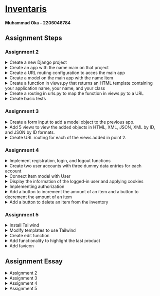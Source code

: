 # [Inventaris](https://oka-inventaris.adaptable.app/)
#### Muhammad Oka - 2206046784

## Assignment Steps
### Assignment 2
<details>
<summary>Create a new Django project</summary>

1. Create new directory and initialize a virtual environment

    ```bash
    mkdir inventaris && cd inventaris
    python3 -m venv env
    ```
2. Activate the virtual environment

    ```bash
    source env/bin/activate
    ```

3. Create requirements.txt

    ```
    django
    gunicorn
    whitenoise
    psycopg2-binary
    requests
    urllib3
    ```

4. Install requirements

    ```bash
    pip install -r requirements.txt
    ```

5. Create new Django project
    
    ```bash
    django-admin startproject inventaris .
    ```

6. Set ```ALLOWED_HOST``` to any host in ```settings.py```

    ```python
    # inventaris/settings.py

    ALLOWED_HOSTS = ['*']
    ```
</details>

<details>
<summary>Create an app with the name main on that project</summary>

1. Create an app with the name ```main```

    ```bash
    python manage.py startapp main
    ```
2. Add ```main``` to ```INSTALLED_APPS``` in ```settings.py```

    ```python
    # inventaris/settings.py

    INSTALLED_APPS = [
        'main',
    ]
    ```

</details>

<details>
<summary>Create a URL routing configuration to acces the main app</summary>

1. Add URL routing to ```urls.py```

    ```python
    # inventaris/urls.py

    urlpatterns = [
        path('', include('main.urls')),
    ]

    ```
    
</details>

<details>
<summary>Create a model on the main app with the name Item</summary>

1. Create a model with name ```Item``` in ```models.py```

    ```python
    # main/views.py

    from django.db import models

    # Create your models here.
    class Item(models.Model):
        name = models.CharField(max_length=100)
        amount = models.IntegerField()
        description = models.TextField()
        category = models.CharField(max_length=100)
        price = models.IntegerField()
    ```
    
</details>

<details>
<summary>Create a function in views.py that returns an HTML template containing your application name, your name, and your class</summary>

1. Create the templates folder in ```main/```

    ```bash
    cd main
    mkdir templates
    ```
    
2. Create the HTML template file for the main app

    ```html
    <!-- main/templates/main.html -->
    <h1>Inventaris</h1>

    <h5>Name: </h5>
    <p>{{ name }}</p>
    <h5>Class: </h5>
    <p>{{ class }}</p>
    ```

3. Create the view function for the main app in ```views.py```

    ```python
    # main/views.py

    from django.shortcuts import render

    # Create your views here.
    def show_main(request):
        context = {
            'name': 'Muhammad Oka',
            'class': 'PBP KKI',
        }

        return render(request, 'main.html', context)
    ```

</details>

<details>
<summary>Create a routing in urls.py to map the function in views.py to a URL</summary>

1. Create the routing in ```urls.py```

    ```python
    # main/urls.py

    from django.urls import path
    from main.views import show_main

    app_name = 'main'
    urlpatterns = [
        path('', show_main, name='show_main'),
    ]
    ```
    
</details>

<details>
<summary>Create basic tests</summary>

1. Create new tests in ```tests.py```

    ```python
    # main/tests.py

    from django.test import TestCase, Client
    from django.http import HttpResponse

    # Create your tests here.
    class MainTest(TestCase):
        def test_main_exists(self):
            response: HttpResponse = Client().get('/')
            self.assertEquals(response.status_code, 200)
        
        def test_main_template_test(self):
            response: HttpResponse = Client().get('/')
            self.assertTemplateUsed(response, 'main.html')

        def test_main_information_test(self):
            response: HttpResponse = Client().get('/')
            self.assertContains(response, "Muhammad Oka")
            self.assertContains(response, "PBP KKI")
    ```
    
</details>

### Assignment 3
<details>
<summary>Create a form input to add a model object to the previous app.</summary>

1. Create ```forms.py``` in the main subdirectory

    ```python
    # main/forms.py

    from django.forms import ModelForm
    from main.models import Product

    class ProductForm(ModelForm):
        class Meta:
            model = Product
            fields = ['name', 'amount', 'description', 'category', 'price']
    ```
2. Create a base template

    ```html
    <!-- templates/base.html -->

    {% load static %}
    <!DOCTYPE html>
    <html lang="en">
        <head>
            <meta charset="UTF-8" />
            <meta
                name="viewport"
                content="width=device-width, initial-scale=1.0"
            />
            <link rel="preconnect" href="https://fonts.googleapis.com">
            <link rel="preconnect" href="https://fonts.gstatic.com" crossorigin>
            <link href="https://fonts.googleapis.com/css2?family=Roboto:wght@100;300;400;500;700;900&display=swap" rel="stylesheet">
            {% block meta %}
            {% endblock meta %}
        </head>

        <body style="display: flex; align-items: center; flex-direction: column; font-family: 'Roboto', sans-serif;">
            {% block content %}
            {% endblock content %}
        </body>
    </html>
    
    ```
3. Add root templates folder to ```settings.py```

    ```python
    # inventaris/settings.py

    # ...
    TEMPLATES = [
        {
            # ...
            'DIRS': [BASE_DIR / 'templates'],
            # ...
        },
    ]
    # ...
    ```

4. Create new template ```product_table.html```

    ```html
    <!-- main/templates/product_table.html -->
    
    {% block content %}
    <table style="text-align: center; border: 1px solid; border-collapse: collapse;">
        <tr>
            <th style="padding-top: 0.25em; padding-bottom: 0.25em; padding-left: 2em; padding-right: 2em; border: 1px solid; border-collapse: collapse;">Name</th>
            <th style="padding-top: 0.25em; padding-bottom: 0.25em; padding-left: 2em; padding-right: 2em; border: 1px solid; border-collapse: collapse;">Amount</th>
            <th style="padding-top: 0.25em; padding-bottom: 0.25em; padding-left: 2em; padding-right: 2em; border: 1px solid; border-collapse: collapse;">Description</th>
            <th style="padding-top: 0.25em; padding-bottom: 0.25em; padding-left: 2em; padding-right: 2em; border: 1px solid; border-collapse: collapse;">Category</th>
            <th style="padding-top: 0.25em; padding-bottom: 0.25em; padding-left: 2em; padding-right: 2em; border: 1px solid; border-collapse: collapse;">Price</th>
            <th style="padding-top: 0.25em; padding-bottom: 0.25em; padding-left: 2em; padding-right: 2em; border: 1px solid; border-collapse: collapse;">Date Added</th>
        </tr>

        {% comment %} Below is how to show the product data {% endcomment %}

        {% for product in products %}
            <tr>
                <td style="padding-top: 0.25em; padding-bottom: 0.25em; padding-left: 2em; padding-right: 2em; border: 1px solid; border-collapse: collapse;">{{product.name}}</td>
                <td style="padding-top: 0.25em; padding-bottom: 0.25em; padding-left: 2em; padding-right: 2em; border: 1px solid; border-collapse: collapse;">{{product.amount}}</td>
                <td style="padding-top: 0.25em; padding-bottom: 0.25em; padding-left: 2em; padding-right: 2em; border: 1px solid; border-collapse: collapse;">{{product.description}}</td>
                <td style="padding-top: 0.25em; padding-bottom: 0.25em; padding-left: 2em; padding-right: 2em; border: 1px solid; border-collapse: collapse;">{{product.category}}</td>
                <td style="padding-top: 0.25em; padding-bottom: 0.25em; padding-left: 2em; padding-right: 2em; border: 1px solid; border-collapse: collapse;">{{product.price}}</td>
                <td style="padding-top: 0.25em; padding-bottom: 0.25em; padding-left: 2em; padding-right: 2em; border: 1px solid; border-collapse: collapse;">{{product.date_added}}</td>
                <td style="padding-top: 0.25em; padding-bottom: 0.25em; padding-left: 1em; padding-right: 1em; border: 1px solid; border-collapse: collapse;">
                    <a href="/products/delete/{{product.id}}">
                        <button>X</button>
                    </a>
                </td>
            </tr>
        {% endfor %}
    </table>

    <h5>Total: {{product_count}} product{{plural}}</h5>
    {% endblock content %}
    ```

5. Update the ```main.html``` template
    ```html
    <!-- main/templates/main.html -->

    {% extends 'base.html' %}

    {% block content %}
    <h1 style="font-weight: 900; font-size: 3em;">INVENTARIS</h1>
    <div style="display: flex; gap: 1em;">
        <h3>Name: {{name}}</h3>
        <h3>Class: {{class}}</h3>
    </div>

    {% include 'product_table.html' %}

    <a href="{% url 'main:create_product' %}">
        <button>
            Add New Product
        </button>
    </a>
    {% endblock content %}
    
    ```

6. Create a new template ```create_product.html``` and make the form to POST data

    ```html
    <!-- main/templates/create_product.html -->

    {% extends 'base.html' %}

    {% block content %}
    <h1>Add New Product</h1>

    <form method="POST">
        {% csrf_token %}
        <table>
            {{ form.as_table }}
            <tr>
                <td></td>
                <td>
                    <input type="submit" value="Add Product"/>
                </td>
            </tr>
        </table>
    </form>
    {% endblock content %}
    ```

7. Create the view to create product

    ```python
    # main/views.py

    # ...
    def create_product(request):
        form = ProductForm(request.POST or None)

        if form.is_valid() and request.method == 'POST':
            form.save()
            return HttpResponseRedirect(reverse('main:show_main'))
        
        context = {'form': form}
        return render(request, 'create_product.html', context)
    # ...
    ```
    
8. Create the url routing to create product

    ```py
    # main/urls.py

    # ...
    urlpatterns = [
        # ...
        path('products/create/', create_product, name='create_product'),
        # ...
    ]
    # ...
    ```

</details>

<details>
<summary>Add 5 views to view the added objects in HTML, XML, JSON, XML by ID, and JSON by ID formats.</summary>

1. Create new template ```show_products.html``` to show the products in HTML.

    ```html
    <!-- main/templates/show_products.html -->
    
    {% extends 'base.html' %}

    {% block content %}
    <h1>Products List</h1>

    {% include 'product_table.html' %}
    {% endblock content %}
    ```

2. Add new views to ```views.py```

    ```python
    # main/views.py

    # ...
    def delete_product(request, id):
        try:
            product = Product.objects.get(pk=id)
            product.delete()
            return HttpResponseRedirect(reverse('main:show_main'))
        except Product.DoesNotExist:
            return HttpResponse(status=204)

    def show_products(request):
        products = Product.objects.all()
        product_count = products.count()

        context = {
            'products': products,
            'product_count': product_count,
            'plural': 's' if product_count != 1 else '',
        }

        return render(request, 'show_products.html', context)

    def show_xml(request):
        products = Product.objects.all()
        data = serializers.serialize('xml', products)

        return HttpResponse(data, content_type='application/xml')

    def show_json(request):
        products = Product.objects.all()
        data = serializers.serialize('json', products)

        return HttpResponse(data, content_type='application/json')

    def show_xml_by_id(request, id):
        product = Product.objects.filter(pk=id)
        data = serializers.serialize('xml', product)

        return HttpResponse(data, content_type='application/xml')

    def show_json_by_id(request, id):
        product = Product.objects.filter(pk=id)
        data = serializers.serialize('json', product)

        return HttpResponse(data, content_type='application/json')
    ```
    
</details>

<details>
<summary>Create URL routing for each of the views added in point 2.</summary>

1. Add new routings to ```urls.py```

    ```python
    # main/urls.py

    # ...
    urlpatterns = [
        path('', show_main, name='show_main'),
        path('products/', show_products, name='show_products'),
        path('products/create/', create_product, name='create_product'),
        path('products/delete/<int:id>/', delete_product, name='delete_product'),
        path('products/xml/', show_xml, name='show_xml'),
        path('products/xml/<int:id>/', show_xml_by_id, name='show_xml_by_id'),
        path('products/json/', show_json, name='show_json'),
        path('products/json/<int:id>/', show_json_by_id, name='show_json_by_id'),
    ]
    ```

</details>

### Assignment 4

<details>

<summary>Implement registration, login, and logout functions</summary>

1. Create the ```register.html``` template

    ```html
    <!-- main/templates/register.html -->

    {% extends 'base.html' %}

    {% block meta %}
        <title>Register</title>
    {% endblock meta %}

    {% block content %}  
    <h1>Register</h1>  

        <form method="POST" >  
            {% csrf_token %}  
            <table>  
                {{ form.as_table }}  
                <tr>  
                    <td></td>
                    <td><input type="submit" name="submit" value="Daftar"/></td>  
                </tr>  
            </table>  
        </form>

    {% if messages %}  
        <ul>   
            {% for message in messages %}  
                <li>{{ message }}</li>  
                {% endfor %}  
        </ul>   
    {% endif %}
    {% endblock content %}
    ```
2. Add new view for the register form

    ```py
    # main/views.py

    # ...
    def register(request):
        form = UserCreationForm()

        if request.method == "POST":
            form = UserCreationForm(request.POST)
            if form.is_valid():
                form.save()
                messages.success(request, 'Your account has been successfully created!')
                return redirect('main:login')
        context = {'form':form}
        return render(request, 'register.html', context)
    # ...
    ```

3. Create the ```login.html``` template

    ```html
    <!-- main/templates/login.html -->

    {% extends 'base.html' %}

    {% block meta %}
        <title>Login</title>
    {% endblock meta %}

    {% block content %}

    <h1 style="font-weight: 900; font-size: 3em;">INVENTARIS</h1>

    <form method="POST" action="">
        {% csrf_token %}
        <table>
            <tr>
                <td>Username: </td>
                <td><input type="text" name="username" placeholder="Username" class="form-control"></td>
            </tr>
                    
            <tr>
                <td>Password: </td>
                <td><input type="password" name="password" placeholder="Password" class="form-control"></td>
            </tr>

            <tr>
                <td></td>
                <td><input class="btn login_btn" type="submit" value="Login"></td>
            </tr>
        </table>
    </form>

    {% if messages %}
        <ul>
            {% for message in messages %}
                <li>{{ message }}</li>
            {% endfor %}
        </ul>
    {% endif %}     
        
    Don't have an account yet? <a href="{% url 'main:register' %}">Register Now</a>

    {% endblock content %}
    ```
4. Create a new view for the login form

    ```py
    # main/views.py

    # ...
    def login_user(request):
        if request.method == 'POST':
            username = request.POST.get('username')
            password = request.POST.get('password')
            user = authenticate(request, username=username, password=password)
            if user is not None:
                login(request, user)
                response = HttpResponseRedirect(reverse("main:show_main")) 
                response.set_cookie('last_login', str(datetime.datetime.now()))
                return response
            else:
                messages.info(request, 'Sorry, incorrect username or password. Please try again.')
        context = {}
        return render(request, 'login.html', context)
    # ...
    ```

5. Create the view to handle logging out

    ```py
    # main/views.py

    # ...
    def logout_user(request):
        logout(request)
        response = HttpResponseRedirect(reverse('main:login'))
        response.delete_cookie('last_login')
        return response
    # ...
    ```

6. Route the created views

    ```py
    # main/urls.py

    urlpatterns = [
        # ...
        path('register/', register, name='register'),
        path('login/', login_user, name='login'),
        path('logout/', logout_user, name='logout'),
        # ...
    ]
    ```

</details>

<details>

<summary>Create two user accounts with three dummy data entries for each account</summary>

### First user

![User1](https://cdn.discordapp.com/attachments/1057322303731548192/1156282140854603807/image.png?ex=65146729&is=651315a9&hm=11e75d2890d91dea2dca596b92351094b036b9db12d49fd932dfcb3d4e6f5782&)

### Second user

![User2](https://cdn.discordapp.com/attachments/1057322303731548192/1156282688626503690/image.png?ex=651467ab&is=6513162b&hm=f7913c63808a2791df28f49725ef2f0d85a3e24cf3b948a69f2083c0b5c71c83&)

</details>

<details>

<summary>Connect Item model with User</summary>

1. Add user field to model

    ```py
    # main/models.py

    class Product(models.Model):
        user = models.ForeignKey(User, on_delete=models.CASCADE)
        # ...
    ```
2. Modify the ```create_product``` view to add the user to the product entity

    ```py
    # main/views.py

    # ...
    def create_product(request):
        form = ProductForm(request.POST or None)

        if form.is_valid() and request.method == 'POST':
            product = form.save(commit=False)
            product.user = request.user
            product.save()
            return HttpResponseRedirect(reverse('main:show_main'))
        
        context = {'form': form}
        return render(request, 'create_product.html', context)
    # ...
    ```
3. Change the context of the ```show_main``` view to display the username

    ```py
    context = {
        'name': request.user.username,
        # ...
    }
    ```

</details>

<details>

<summary>Display the information of the logged-in user and applying cookies</summary>

1. Add a ```last_login``` cookie when user logs in

    ```py
    # main/views.py

    # ...
    def login_user(request):
        if request.method == 'POST':
            # ...
            if user is not None:
                login(request, user)
                response = HttpResponseRedirect(reverse("main:show_main")) 
                response.set_cookie('last_login', str(datetime.datetime.now()))
            # ...
    # ...
    ```

2. Add the ```last_login``` cookie to the ```show_main``` context

    ```py
    # main/views.py

    # ...
    context = {
        # ...
        'last_login': request.COOKIES['last_login'],
        # ...
    }
    # ...
    ```

3. Add the ```last_login``` to the HTML template

    ```html
    <!-- main/templates/main.html -->
    
    <!-- ... -->
    <h5>Last login session: {{ last_login }}</h5>
    <!-- ... -->
    ```

</details>

<details>

<summary>Implementing authorization</summary>

1. Add ```@login_required(login_url='/login')``` to views that needs a login

    ```py
    # main/views.py

    @login_required(login_url='/login')
        def show_main(request):

    @login_required(login_url='/login')
        def create_product(request):

    @login_required(login_url='/login')
        def delete_product(request, id):

    @login_required(login_url='/login')
        def show_products(request):

    @login_required(login_url='/login')
        def show_xml(request):

    @login_required(login_url='/login')
        def show_json(request):
    
    @login_required(login_url='/login')
        def show_xml_by_id(request, id):
    
    @login_required(login_url='/login')
        def show_json_by_id(request, id):
    
    ```

2. Add checks to make sure user is modifying and showing their own products

    ```py
    @login_required(login_url='/login')
    def delete_product(request, id):
        try:
            product = Product.objects.get(pk=id)
            if product.user.id != request.user.id:
                return HttpResponse(status=403)
            # ...
        # ...
    
    @login_required(login_url='/login')
    def show_products(request):
        products = Product.objects.filter(user=request.user)
        # ...
    
    @login_required(login_url='/login')
    def show_xml(request):
        products = Product.objects.filter(user=request.user)
        # ...
    
    @login_required(login_url='/login')
    def show_json(request):
        products = Product.objects.filter(user=request.user)
        # ...
    
    @login_required(login_url='/login')
    def show_xml_by_id(request, id):
        product = Product.objects.filter(pk=id)
        if product.first().user.id != request.user.id:
            return HttpResponse(status=403)
        # ...
    
    @login_required(login_url='/login')
    def show_json_by_id(request, id):
        product = Product.objects.filter(pk=id)
        if product.first().user.id != request.user.id:
                return HttpResponse(status=403)
        # ...
    ```

</details>

<details>

<summary>Add a button to increment the amount of an item and a button to decrement the amount of an item</summary>

1. Create the views to increment and decrement the amount of an item

    ```py
    # main/views.py

    # ...
    @login_required(login_url='/login')
    def increment_amount(request, id):
        product = Product.objects.get(pk=id)
        if request.user.id == product.user.id:
            product.amount += 1
            product.save()
            return HttpResponseRedirect(reverse('main:show_main'))
        else:
            return HttpResponse(status=403)

    @login_required(login_url='/login')
    def decrement_amount(request, id):
        product = Product.objects.get(pk=id)
        if request.user.id == product.user.id:
            if product.amount != 1:
                product.amount -= 1
                product.save()
            else:
                product.delete()
            return HttpResponseRedirect(reverse('main:show_main'))
        else:
            return HttpResponse(status=403)
    ```

2. Add the buttons to the HTML template

    ```html
    <!-- main/templates/product_table.html -->

    <!-- ... -->
    <td style="padding-top: 0.25em; padding-bottom: 0.25em; padding-left: 2em; padding-right: 2em; border: 1px solid; border-collapse: collapse;">
        <div style="display: flex; justify-content: center; gap: 10px;">
            <form method="post" action="/products/decrement/{{product.id}}/">
                {% csrf_token %}
                <button>-</button>
            </form>
            {{product.amount}}
            <form method="post" action="/products/increment/{{product.id}}/">
                {% csrf_token %}
                <button>+</button>
            </form>
        </div>
    </td>
    <!-- ... -->
    ```

3. Route the create views

    ```py
    # main/urls.py

    urlpatterns = [
        # ...
        path('products/increment/<int:id>/', increment_amount, name='increment_amount'),
        path('products/decrement/<int:id>/', decrement_amount, name='decrement_amount'),
        # ...
    ]
    
    ```

</details>

<details>

<summary>Add a button to delete an item from the inventory</summary>

1. Create the view to delete an item

    ```py
    # main/views.py
    
    # ...
    @login_required(login_url='/login')
    def delete_product(request, id):
        try:
            product = Product.objects.get(pk=id)
            if product.user.id != request.user.id:
                return HttpResponse(status=403)
            product.delete()
            return HttpResponseRedirect(reverse('main:show_main'))
        except Product.DoesNotExist:
            return HttpResponse(status=204)
    # ...
    ```

2. Add the delete button in the HTML template

    ```html
    <!-- main/templates/product_table.html -->
    <!-- ... -->
    <td style="padding-top: 0.25em; padding-bottom: 0.25em; padding-left: 1em; padding-right: 1em; border: 1px solid; border-collapse: collapse;">
        <form method="post" action="/products/delete/{{product.id}}/">
            {% csrf_token %}
            <button>X</button>
        </form>
    </td>
    <!-- ... -->
    ```

3. Route the created view

    ```py
    # main/urls.py

    urlpatterns = [
        # ...
        path('products/delete/<int:id>/', delete_product, name='delete_product'),
        # ...
    ]
    
    ```

</details>

### Assignment 5

<details>

<summary>Install Tailwind</summary>

1. Install django-tailwind package

    ```bash
    pip install django-tailwind
    ```

2. Add tailwind to INSTALLED_APPS

    ```py
    # inventaris/settings.py

    INSTALLED_APPS = [
        # ...
        'tailwind',
    ]
    ```

3. Initialize tailwind app

    ```bash
    python manage.py tailwind init
    ```

4. Add the created app to INSTALLED_APPS

    ```py
    # inventaris/settings.py

    INSTALLED_APPS = [
        # ...
        'tailwind',
        'theme',
    ]
    ```

5. Add new variables for tailwind in settings.py

    ```py
    # inventaris/settings.py

    TAILWIND_APP_NAME = 'theme'
    INTERNAL_IPS = [
        "127.0.0.1",
    ]
    
    ```

7. Install tailwind

    ```bash
    python manage.py tailwind install
    ```

8. Add tailwind to the base template

    ```html
    <!-- templates/base.html -->

    {% load static %}
    {% load static tailwind_tags %}
    <html>
        <head>
            <!-- ... -->
            {% tailwind_css %}
            <!-- ... -->
        </head>
        <!-- ... -->
    </html>

    ```

9. Start tailwind

    ```bash
    python manage.py tailwind start
    ```

</details>

<details>

<summary>Modify templates to use Tailwind</summary>

1. Create a new navbar

    ```html
    <!-- main/templates/navbar.html -->

    {% block content %}
    <div class="flex justify-between px-8 py-4 bg-cyan-500 rounded-b-[2rem]">
        <div class="flex items-center gap-4">
            <a href="/" class="text-4xl font-black">INVENTARIS</a>
            <a href="{% url 'main:create_product' %}" class="text-4xl hover:text-green-400 transition-colors">
                <svg xmlns="http://www.w3.org/2000/svg" width="30" height="30" fill="currentColor" class="bi bi-plus-circle" viewBox="0 0 16 16">
                    <path d="M8 15A7 7 0 1 1 8 1a7 7 0 0 1 0 14zm0 1A8 8 0 1 0 8 0a8 8 0 0 0 0 16z"/>
                    <path d="M8 4a.5.5 0 0 1 .5.5v3h3a.5.5 0 0 1 0 1h-3v3a.5.5 0 0 1-1 0v-3h-3a.5.5 0 0 1 0-1h3v-3A.5.5 0 0 1 8 4z"/>
                </svg>
            </a>
        </div>
        <div class="flex flex-col items-end text-right">
            <p class="text-2xl leading-snug">Welcome, <span class="font-bold">{{ user.username }}</span> (PBP KKI)</p>
            <p class="text-lg leading-snug">Last login: {{ last_login }}</p>
            <a href="{% url 'main:logout' %}" class=" hover:text-red-500 hover:font-semibold transition-all w-max leading-snug">Logout</a>
        </div>
    </div>
    {% endblock %}
    ```

2. Modify product_table template

    ```html
    <!-- main/templates/product_table.html -->
    
    {% block content %}
    <div class="flex flex-col justify-center items-center gap-6">
        <table>
            <tr class="bg-neutral-500 text-center">
                <th class="px-12 py-2 rounded-tl-xl">Name</th>
                <th class="px-12 py-2">Amount</th>
                <th class="px-12 py-2">Description</th>
                <th class="px-12 py-2">Category</th>
                <th class="px-12 py-2">Price</th>
                <th class="px-12 py-2">Date Added</th>
                <th class="rounded-tr-xl"></th>
            </tr>
            {% for product in products %}
            <tr class="{% if product == last_product %} bg-cyan-700 {% else %} bg-neutral-700 {% endif %} text-white text-center">
                <td class="px-12 py-2 {% if product == last_product %} rounded-bl-xl {% endif %}">{{product.name}}</td>
                <td class="px-12 py-2">
                    <div class="flex justify-center items-center gap-4">
                        <form method="post" action="/products/decrement/{{product.id}}/">
                            {% csrf_token %}
                            <button class="p-[2px] text-lg hover:text-green-400 transition-colors">-</button>
                        </form>
                        {{product.amount}}
                        <form method="post" action="/products/increment/{{product.id}}/">
                            {% csrf_token %}
                            <button class="p-[2px] text-lg hover:text-green-400 transition-colors">+</button>
                        </form>
                    </div>
                </td>
                <td class="px-12 py-2">{{product.description}}</td>
                <td class="px-12 py-2">{{product.category}}</td>
                <td class="px-12 py-2">{{product.price}}</td>
                <td class="px-12 py-2">{{product.date_added}}</td>
                <td class="px-12 py-2 {% if product == last_product %} rounded-br-xl {% endif %}">
                    <div class="flex gap-2">
                        <form method="post" action="/products/edit/{{product.id}}/" class="flex justify-center items-center">
                            {% csrf_token %}
                            <button class="hover:text-green-400 transition-colors">
                                <svg xmlns="http://www.w3.org/2000/svg" width="18" height="18" fill="currentColor" class="bi bi-pencil-square" viewBox="0 0 16 16">
                                    <path d="M15.502 1.94a.5.5 0 0 1 0 .706L14.459 3.69l-2-2L13.502.646a.5.5 0 0 1 .707 0l1.293 1.293zm-1.75 2.456-2-2L4.939 9.21a.5.5 0 0 0-.121.196l-.805 2.414a.25.25 0 0 0 .316.316l2.414-.805a.5.5 0 0 0 .196-.12l6.813-6.814z"/>
                                    <path fill-rule="evenodd" d="M1 13.5A1.5 1.5 0 0 0 2.5 15h11a1.5 1.5 0 0 0 1.5-1.5v-6a.5.5 0 0 0-1 0v6a.5.5 0 0 1-.5.5h-11a.5.5 0 0 1-.5-.5v-11a.5.5 0 0 1 .5-.5H9a.5.5 0 0 0 0-1H2.5A1.5 1.5 0 0 0 1 2.5v11z"/>
                                </svg>
                            </button>
                        </form>
                        <form method="post" action="/products/delete/{{product.id}}/" class="flex justify-center items-center">
                            {% csrf_token %}
                            <button class="hover:text-red-500 transition-colors">
                                <svg xmlns="http://www.w3.org/2000/svg" width="18" height="18" fill="currentColor" class="bi bi-trash3-fill" viewBox="0 0 16 16">
                                    <path d="M11 1.5v1h3.5a.5.5 0 0 1 0 1h-.538l-.853 10.66A2 2 0 0 1 11.115 16h-6.23a2 2 0 0 1-1.994-1.84L2.038 3.5H1.5a.5.5 0 0 1 0-1H5v-1A1.5 1.5 0 0 1 6.5 0h3A1.5 1.5 0 0 1 11 1.5Zm-5 0v1h4v-1a.5.5 0 0 0-.5-.5h-3a.5.5 0 0 0-.5.5ZM4.5 5.029l.5 8.5a.5.5 0 1 0 .998-.06l-.5-8.5a.5.5 0 1 0-.998.06Zm6.53-.528a.5.5 0 0 0-.528.47l-.5 8.5a.5.5 0 0 0 .998.058l.5-8.5a.5.5 0 0 0-.47-.528ZM8 4.5a.5.5 0 0 0-.5.5v8.5a.5.5 0 0 0 1 0V5a.5.5 0 0 0-.5-.5Z"/>
                                </svg>
                            </button>
                        </form>
                    </div>
                </td>
            </tr>
            {% endfor %}
        </table>
        <p>Total products: {{product_count}} product{{plural}}</p>
    </div>
    {% endblock content %}
    ```

3. Modify the login template

    ```html
    <!-- main/templates/login.html -->
    
    {% extends 'base.html' %}

    {% block content %}
    <div class="h-screen grid grid-cols-2 justify-center items-center">
        <div class="min-h-screen flex justify-end items-center p-8 bg-cyan-500 rounded-r-[2rem]">
            <h1 class="font-black text-white text-5xl">INVENTARIS</h1>
        </div>
        <div class="min-h-screen flex justify-center items-start flex-col p-8 gap-8">
            <form method="POST" action="/login/">
                {% csrf_token %}
                <div class="flex flex-col gap-4 items-center">
                    <div class="grid grid-row-2 gap-4">
                        <div class="flex justify-center items-center gap-4">
                            <label for="username" class="text-xl">Username:</label>
                            <input type="text" name="username" placeholder="Username" required class="form-control text-black appearance-none outline-none border-none rounded focus:shadow-none focus:border-none focus:ring-0 hover:outline-cyan-500 hover:outline-2 focus:outline-cyan-500 focus:outline-2 transition-[outline]">
                        </div>
                        <div class="flex justify-center items-center gap-4">
                            <label for="password" class="text-xl">Password:</label>
                            <input type="password" name="password" placeholder="Password" required class="form-control text-black appearance-none outline-none border-none rounded focus:shadow-none focus:border-none focus:ring-0 hover:outline-cyan-500 hover:outline-2 focus:outline-cyan-500 focus:outline-2 transition-[outline]">
                        </div>
                    </div>
                    <input class="border-2 border-cyan-500 bg-cyan-800 hover:bg-cyan-500 text-white px-3 py-1 rounded hover:cursor-pointer transition-colors" type="submit" value="Login">
                </div>
            </form>
        
            {% if messages %}
                <ul>
                    {% for message in messages %}
                        {% if message.tags == 'success' %}
                            <li class="text-green-500 font-semibold text-lg">{{ message }}</li>
                        {% else %}
                            <li class="text-red-500 font-semibold text-lg">{{ message }}</li>
                        {% endif %}
                    {% endfor %}
                </ul>
            {% endif %}     
                
            <p class="text-lg">Don't have an account yet? <a href="{% url 'main:register' %}" class="hover:text-cyan-500 transition-colors">Register Now</a></p>
        </div>
    </div>
    {% endblock content %}
    ```

4. Modify the register template

    ```html
    <!-- main/templates/register.html -->
    
    {% extends 'base.html' %}

    {% block content %}  
    <div class="h-screen grid grid-cols-2 justify-center items-center">
        <div class="min-h-screen flex justify-end items-center p-8 gap-4 bg-cyan-500 rounded-r-[2rem]">
            <a href="/">
                <svg xmlns="http://www.w3.org/2000/svg" width="38" height="38" fill="currentColor" class="bi bi-chevron-left" viewBox="0 0 16 16">
                    <path fill-rule="evenodd" d="M11.354 1.646a.5.5 0 0 1 0 .708L5.707 8l5.647 5.646a.5.5 0 0 1-.708.708l-6-6a.5.5 0 0 1 0-.708l6-6a.5.5 0 0 1 .708 0z"/>
                </svg>
            </a>
            <h1 class="font-black text-white text-5xl">INVENTARIS</h1>
        </div>
        <div class="min-h-screen flex justify-center items-start flex-col p-8 gap-8">
            <p class="text-2xl font-semibold">Register New User</p>
            <form method="POST" action="/register/">
                {% csrf_token %}
                <div class="flex flex-col gap-4">
                    <div class="grid grid-row-2 gap-4">
                        <div class="flex justify-between items-center gap-4">
                            <label for="username" class="text-xl">Username:</label>
                            <input type="text" name="username" placeholder="Username" maxlength="150" autocapitalize="none" required class="form-control text-black appearance-none outline-none border-none rounded focus:shadow-none focus:border-none focus:ring-0 hover:outline-cyan-500 hover:outline-2 focus:outline-cyan-500 focus:outline-2 transition-[outline]">
                        </div>
                        <div class="flex justify-between items-center gap-4">
                            <label for="password" class="text-xl">Password:</label>
                            <input type="password" name="password1" placeholder="Password" required class="form-control text-black appearance-none outline-none border-none rounded focus:shadow-none focus:border-none focus:ring-0 hover:outline-cyan-500 hover:outline-2 focus:outline-cyan-500 focus:outline-2 transition-[outline]">
                        </div>
                        <div class="flex justify-between items-center gap-4">
                            <label for="password" class="text-xl">Password Confirmation:</label>
                            <input type="password" name="password2" placeholder="Password Confirmation" required class="form-control text-black appearance-none outline-none border-none rounded focus:shadow-none focus:border-none focus:ring-0 hover:outline-cyan-500 hover:outline-2 focus:outline-cyan-500 focus:outline-2 transition-[outline]">
                        </div>
                    </div>
                    <input class="border-2 border-cyan-500 bg-cyan-800 hover:bg-cyan-500 text-white px-3 py-1 rounded hover:cursor-pointer transition-colors" type="submit" value="Register">
                </div>
            </form>
        
            {% if messages %}
                <ul>
                    {% for message in messages %}
                        <li class="text-red-500 font-semibold text-lg">{{ message }}</li>
                    {% endfor %}
                </ul>
            {% endif %}     
            {% if form.errors.username %}
                <ul>
                    <li class="text-red-500 font-semibold text-lg">{{ form.errors.username }}</li>
                </ul>
            {% endif %}        
            {% if form.errors.password1 %}
                <ul>
                    <li class="text-red-500 font-semibold text-lg">{{ form.errors.password1 }}</li>
                </ul>
            {% endif %}        
            {% if form.errors.password2 %}
                <ul>
                    <li class="text-red-500 font-semibold text-lg">{{ form.errors.password2 }}</li>
                </ul>
            {% endif %}        
        </div>
    </div>
    {% endblock content %}
    ```

5. Modify the create_product template

    ```html
    <!-- main/templates/create_product.html -->
    
    {% extends 'base.html' %} 

    {% block content %}
    {% include 'navbar.html' %}
    <div class="flex flex-col justify-center items-center gap-8 p-8">
        <h1 class="text-2xl font-semibold">Create New Product</h1>
        <form method="POST" class="w-max flex flex-col gap-8">
            {% csrf_token %}
            <div class="grid grid-cols-4 gap-4 items-center">
                <label for="id_name" class="col-span-1">Name:</label>
                <input type="text" name="name" maxlength="100" required id="id_name" class="form-control text-black appearance-none outline-none border-none rounded focus:shadow-none focus:border-none focus:ring-0 hover:outline-cyan-500 hover:outline-2 focus:outline-cyan-500 focus:outline-2 transition-[outline] col-span-3">
                <label for="id_amount" class="col-span-1">Amount:</label>
                <input type="text" name="amount" required id="id_amount" class="form-control text-black appearance-none outline-none border-none rounded focus:shadow-none focus:border-none focus:ring-0 hover:outline-cyan-500 hover:outline-2 focus:outline-cyan-500 focus:outline-2 transition-[outline] col-span-3">
                <label for="id_description" class="col-span-1">Description:</label>
                <textarea name="description" cols="40" rows="10" required id="id_description" class="form-control text-black appearance-none outline-none border-none rounded focus:shadow-none focus:border-none focus:ring-0 hover:outline-cyan-500 hover:outline-2 focus:outline-cyan-500 focus:outline-2 transition-[outline] col-span-3"></textarea>
                <label for="id_category" class="col-span-1">Category:</label>
                <input type="text" name="category" maxlength="100" required id="id_category" class="form-control text-black appearance-none outline-none border-none rounded focus:shadow-none focus:border-none focus:ring-0 hover:outline-cyan-500 hover:outline-2 focus:outline-cyan-500 focus:outline-2 transition-[outline] col-span-3">
                <label for="id_price" class="col-span-1">Price:</label>
                <input type="text" name="price" required id="id_price" class="form-control text-black appearance-none outline-none border-none rounded focus:shadow-none focus:border-none focus:ring-0 hover:outline-cyan-500 hover:outline-2 focus:outline-cyan-500 focus:outline-2 transition-[outline] col-span-3">
            </div>
            <input class="border-2 border-cyan-500 bg-cyan-800 hover:bg-cyan-500 text-white px-3 py-1 rounded hover:cursor-pointer transition-colors" type="submit" value="Create">
        </form>
    </div>
    {% endblock content %}
    ```

6. Add the navbar to the main template

    ```html
    <!-- main/templates/main.html -->
    
    {% extends 'base.html' %}

    {% block content %}
    {% include 'navbar.html' %}
    <div class="flex justify-center p-8">
        {% include 'product_table.html' %}
    </div>
    {% endblock content %}
    ```

</details>

<details>

<summary>Create edit function</summary>

1. Create the view to edit products

    ```py
    # main/views.py

    # ...
    @login_required(login_url='/login')
    def edit_product(request, id):
        # Get product by ID
        product = Product.objects.get(pk=id)
        if request.user.id == product.user.id:
            # Set product as instance of form
            form = ProductForm(request.POST or None, instance=product)

            if form.is_valid() and request.method == "POST":
                # Save the form and return to home page
                form.save()
                return HttpResponseRedirect(reverse('main:show_main'))
        else:
            return HttpResponse(status=403)

        context = {'form': form}
        return render(request, "edit_product.html", context)
    # ...
    ```

2. Create a template for the view

    ```html
    <!-- main/templates/edit_product.html -->
    
    {% extends 'base.html' %} 

    {% block content %}
    {% include 'navbar.html' %}
    <div class="flex flex-col justify-center items-center gap-8 p-8">
        <h1 class="text-2xl font-semibold">Edit Product</h1>
        <form method="POST" class="w-max flex flex-col gap-8">
            {% csrf_token %}
            <div class="grid grid-cols-4 gap-4 items-center">
                <label for="id_name" class="col-span-1">Name:</label>
                <input type="text" name="name" maxlength="100" required id="id_name" class="form-control text-black appearance-none outline-none border-none rounded focus:shadow-none focus:border-none focus:ring-0 hover:outline-cyan-500 hover:outline-2 focus:outline-cyan-500 focus:outline-2 transition-[outline] col-span-3" value="{{form.instance.name}}"></input>
                <label for="id_amount" class="col-span-1">Amount:</label>
                <input type="text" name="amount" required id="id_amount" class="form-control text-black appearance-none outline-none border-none rounded focus:shadow-none focus:border-none focus:ring-0 hover:outline-cyan-500 hover:outline-2 focus:outline-cyan-500 focus:outline-2 transition-[outline] col-span-3"  value="{{form.instance.amount}}">
                <label for="id_description" class="col-span-1">Description:</label>
                <textarea name="description" cols="40" rows="10" required id="id_description" class="form-control text-black appearance-none outline-none border-none rounded focus:shadow-none focus:border-none focus:ring-0 hover:outline-cyan-500 hover:outline-2 focus:outline-cyan-500 focus:outline-2 transition-[outline] col-span-3">{{form.instance.description}}</textarea>
                <label for="id_category" class="col-span-1">Category:</label>
                <input type="text" name="category" maxlength="100" required id="id_category" class="form-control text-black appearance-none outline-none border-none rounded focus:shadow-none focus:border-none focus:ring-0 hover:outline-cyan-500 hover:outline-2 focus:outline-cyan-500 focus:outline-2 transition-[outline] col-span-3" value="{{form.instance.category}}">
                <label for="id_price" class="col-span-1">Price:</label>
                <input type="text" name="price" required id="id_price" class="form-control text-black appearance-none outline-none border-none rounded focus:shadow-none focus:border-none focus:ring-0 hover:outline-cyan-500 hover:outline-2 focus:outline-cyan-500 focus:outline-2 transition-[outline] col-span-3" value="{{form.instance.price}}">
            </div>
            <input class="border-2 border-cyan-500 bg-cyan-800 hover:bg-cyan-500 text-white px-3 py-1 rounded hover:cursor-pointer transition-colors" type="submit" value="Edit">
        </form>
    </div>
    {% endblock content %}
    ```

3. Add routings for the edit_product view

    ```py
    # main/urls.py

    urlpatterns = [
        # ...
        path('products/edit/<int:id>/', edit_product, name='edit_product'),
        # ...
    ]
    ```

4. Add the edit button on the product_table template

    ```html
    <!-- main/templates/product_table.html -->

    <form method="post" action="/products/edit/{{product.id}}/" class="flex justify-center items-center">
        {% csrf_token %}
        <button class="hover:text-green-400 transition-colors">
            <svg xmlns="http://www.w3.org/2000/svg" width="18" height="18" fill="currentColor" class="bi bi-pencil-square" viewBox="0 0 16 16">
                <path d="M15.502 1.94a.5.5 0 0 1 0 .706L14.459 3.69l-2-2L13.502.646a.5.5 0 0 1 .707 0l1.293 1.293zm-1.75 2.456-2-2L4.939 9.21a.5.5 0 0 0-.121.196l-.805 2.414a.25.25 0 0 0 .316.316l2.414-.805a.5.5 0 0 0 .196-.12l6.813-6.814z"/>
                <path fill-rule="evenodd" d="M1 13.5A1.5 1.5 0 0 0 2.5 15h11a1.5 1.5 0 0 0 1.5-1.5v-6a.5.5 0 0 0-1 0v6a.5.5 0 0 1-.5.5h-11a.5.5 0 0 1-.5-.5v-11a.5.5 0 0 1 .5-.5H9a.5.5 0 0 0 0-1H2.5A1.5 1.5 0 0 0 1 2.5v11z"/>
            </svg>
        </button>
    </form>
    ```

</details>

<details>

<summary>Add functionality to highlight the last product</summary>

1. Add last_product context to show_main view

    ```py
    # main/views.py

    # ...
    @login_required(login_url='/login')
    def show_main(request):
        # ...
        context = {
            # ...
            'last_product': products.last(),
            # ...
        }
    # ...
    ```

2. Add if condition on the class of the table row

    ```html
    <!-- main/templates/product_table.html -->
    
    <!-- ... -->
    {% for product in products %}
        <tr class="border border-neutral-300 {% if product == last_product %} bg-cyan-700 {% else %} bg-neutral-700 {% endif %} text-white text-center">
            <!-- ... -->
        <!-- ... -->
    <!-- ... -->
    ```

</details>

<details>

<summary>Add favicon</summary>

1. Create a folder in root with name static

    ```bash
    mkdir static
    ```

2. Put favicon.ico to the static folder

3. Initialize static folder in settings.py

    ```py
    # inventaris/settings.py
    
    # ...
    STATIC_URL = 'static/'
    STATICFILES_DIRS = [BASE_DIR / "static"]
    # ...
    ```

4. Add the favicon on the base template

    ```html
    <!-- templates/base.html -->

    <!DOCTYPE html>
    <html lang="en">
        <head>
            <!-- ... -->
            <link rel="shortcut icon" href="{% static 'favicon.ico' %}"/>
            <!-- ... -->
        </head>
        <!-- ... -->
    </html>
    
    ```
</details>

## Assignment Essay

<details>

<summary>Assignment 2</summary>

## Django Web App Diagram
![Django Diagram](https://cdn.discordapp.com/attachments/1057322303731548192/1150633658449924136/django.png)

When the user is accessing a Django-based website, the ```urls.py``` will try to recognize which section of the website the user is trying to access. For example, if the user is accessing ```localhost:8000/login```, then ```urls.py``` will try to find if there is a routing for ```login/```.


If there is a ```login/``` in ```urls.py```, then it will access the views associated to the url in the ```views.py``` file.

The ```views.py``` file will return the HTML template and will be rendered to the user.

The ```views.py``` could communicate with ```models.py``` if data is needed.

And ```models.py``` will comunicate with the Database to get and post the data.

## The Purpose of Virtual Environment

The purpose of virtual environments are to help isolate the Python version and the packages used in different projects. It is possible to create a Django project without one, but it would be easier and more 'correct' to use a virtual environment. The reason why virtual environment is used so that packages between projects are not conflicting. You could have the case where one project have a lower version of a package than the other project. On that case, using a virtual environment will make it easier to manage Python and package version between different projects.

## MVC, MVT, MVVM

**MVC** stands for **Model-View-Controller**. The model stores data and the application logic. The view display the data, and the Controller acts as the middle-man between the model and the view.

**MVT** stands for **Model-View-Template**. The model and View are the same with MVC. But the big difference between MVT and MVC is, MVT use a template to define the user interface.

**MVVM** stands for **Model-View-ViewModel**. The model and view are the same as the other two. The ViewModel acts as a 'converter' to convert the models to a view that can be rendered to the user.

</details>

<details>

<summary>Assignment 3</summary>

## POST vs GET

Forms using the POST method is intended to send the data from the form to the server. Forms using the GET method is inteded to get data from the server and not change anything on the server.

## HTML, JSON, XML

HTML is used to describe how a data is displayed. JSON and XML are used as a way to store data. The difference between JSON and XML is, JSON uses key-value pairs, whereas XML uses a tree.

## Why is JSON commonly used in Web Development

JSON is more common because it's more human-readable and more simple than XML. JSON is also easier to parse for programming languages. It can be converted into a dictionary in Python and object in JS.

## Check API Endpoint with Postman

### GET /products
![GET /products](https://cdn.discordapp.com/attachments/1057322303731548192/1152510286750830622/image.png)

### GET /products/xml
![GET /products/xml](https://cdn.discordapp.com/attachments/1057322303731548192/1152510344372178944/image.png)

### GET /products/xml/5
![GET /products/xml/5](https://cdn.discordapp.com/attachments/1057322303731548192/1152510476538888323/image.png)

### GET /products/json
![GET /products/json](https://cdn.discordapp.com/attachments/1057322303731548192/1152510409253867520/image.png)

### GET /products/json/5
![GET /products/json/5](https://cdn.discordapp.com/attachments/1057322303731548192/1152510530016268318/image.png)

</details>

<details>

<summary>Assignment 4</summary>

## UserCreationForm

```UserCreationForm``` is one of the built-in forms in Django that aids in creating users. It has many features, including password strength, password confirmation, checking if password is similiar to the username, and other.

The main advantage of ```UserCreationForm``` is it is plug and play, you just import the form and you can use them immediately. And one other advantage is you don't need to implement the security features. But one of the disadvantages are the form itself is not very customizable.

## Authentication vs Authorization

Authentication is an act of proving if someone is who they are. Authorization is an act of proving if someone has access to something. Both is needed in an application. Because if we don't have authentication, our authorization is useless because anyone can be any user. If we don't have authorization, someone can access something that they should not have access to.
## Cookies

Cookies are datas that is generated by a website that is stored in the client's browser. Cookies are most commonly used to identify a user. Django uses a session id to identify a user that is accessing the website.

Cookies itself is secure. But if not used correctly, it can pose security issues. Actors could impersonate a user or collect sensitive data from the user.
</details>

<details>

<summary>Assignment 5</summary>

### CSS Element Selector

The ```.``` selector is used for selecting classes. The ```#``` selector is used to select id. You can also select any HTML tags (e.g. ```p``` or ```h1```). You can group elements that needs the same CSS (e.g. ```p, h1, h2```). You can select all elements using the ```*``` selector.

### HTML5 Tags

1. ```<audio>```: To embed an audio file
2. ```<nav>```: Represents a navigation bar/links
3. ```<main>```: Represents the main or dominant section of a document

### Margin vs Padding

Margin defines the amount of space outside of the element, padding defines the amount of space surrounding inside the element.

### Tailwind vs Bootstrap

One of the pros of Tailwind is its flexibility and freedom, which supports unique designs from the developers. Bootstrap offers a "ready-made" feel to the website, so it's not as customizable as Tailwind.

Bootstrap can be used if the developer does not want to design a website from scratch. Tailwind can be used if the developer wants more freedom designing the website.

</details>